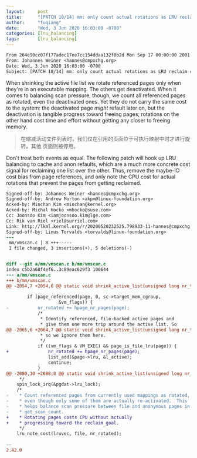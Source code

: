 ```yaml
---
layout:     post
title:      "[PATCH 10/14] mm: only count actual rotations as LRU reclaim cost"
author:     "fuqiang"
date:       "Wed, 3 Jun 2020 16:03:00 -0700"
categories: [lru_balancing]
tags:       [lru_balancing]
---
```


```diff
From 264e90cc07f177adec17ee7cc154ddaa132f0b2d Mon Sep 17 00:00:00 2001
From: Johannes Weiner <hannes@cmpxchg.org>
Date: Wed, 3 Jun 2020 16:03:00 -0700
Subject: [PATCH 10/14] mm: only count actual rotations as LRU reclaim cost
```

When shrinking the active file list we rotate referenced pages only when
they're in an executable mapping.  The others get deactivated.  When it
comes to balancing scan pressure, though, we count all referenced pages as
rotated, even the deactivated ones.  Yet they do not carry the same cost
to the system: the deactivated page *might* refault later on, but the
deactivation is tangible progress toward freeing pages; rotations on the
other hand cost time and effort without getting any closer to freeing
memory.

> 在缩减活动文件列表时，我们仅在引用的页面位于可执行映射中时才进行旋转。其他
> 页面则被停用。

Don't treat both events as equal.  The following patch will hook up LRU
balancing to cache and anon refaults, which are a much more concrete cost
signal for reclaiming one list over the other.  Thus, remove the maybe-IO
cost bias from page references, and only note the CPU cost for actual
rotations that prevent the pages from getting reclaimed.

```diff
Signed-off-by: Johannes Weiner <hannes@cmpxchg.org>
Signed-off-by: Andrew Morton <akpm@linux-foundation.org>
Acked-by: Minchan Kim <minchan@kernel.org>
Acked-by: Michal Hocko <mhocko@suse.com>
Cc: Joonsoo Kim <iamjoonsoo.kim@lge.com>
Cc: Rik van Riel <riel@surriel.com>
Link: http://lkml.kernel.org/r/20200520232525.798933-11-hannes@cmpxchg.org
Signed-off-by: Linus Torvalds <torvalds@linux-foundation.org>
---
 mm/vmscan.c | 8 +++-----
 1 file changed, 3 insertions(+), 5 deletions(-)


diff --git a/mm/vmscan.c b/mm/vmscan.c
index c5b2a68f4ef6..3c89eac629f3 100644
--- a/mm/vmscan.c
+++ b/mm/vmscan.c
@@ -2054,7 +2054,6 @@ static void shrink_active_list(unsigned long nr_to_scan,
 
 		if (page_referenced(page, 0, sc->target_mem_cgroup,
 				    &vm_flags)) {
-			nr_rotated += hpage_nr_pages(page);
 			/*
 			 * Identify referenced, file-backed active pages and
 			 * give them one more trip around the active list. So
@@ -2065,6 +2064,7 @@ static void shrink_active_list(unsigned long nr_to_scan,
 			 * so we ignore them here.
 			 */
 			if ((vm_flags & VM_EXEC) && page_is_file_lru(page)) {
+				nr_rotated += hpage_nr_pages(page);
 				list_add(&page->lru, &l_active);
 				continue;
 			}
@@ -2080,10 +2080,8 @@ static void shrink_active_list(unsigned long nr_to_scan,
 	 */
 	spin_lock_irq(&pgdat->lru_lock);
 	/*
-	 * Count referenced pages from currently used mappings as rotated,
-	 * even though only some of them are actually re-activated.  This
-	 * helps balance scan pressure between file and anonymous pages in
-	 * get_scan_count.
+	 * Rotating pages costs CPU without actually
+	 * progressing toward the reclaim goal.
 	 */
 	lru_note_cost(lruvec, file, nr_rotated);
 
-- 
2.42.0

```
